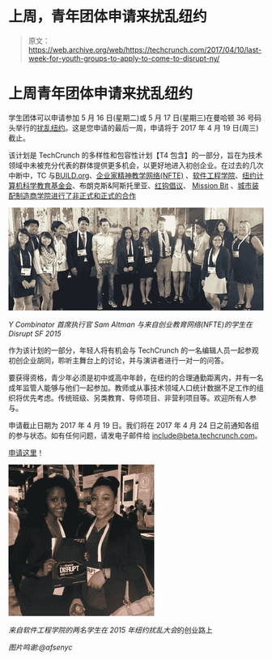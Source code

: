 # 上周，青年团体申请来扰乱纽约 

> 原文：<https://web.archive.org/web/https://techcrunch.com/2017/04/10/last-week-for-youth-groups-to-apply-to-come-to-disrupt-ny/>

# 上周青年团体申请来扰乱纽约

学生团体可以申请参加 5 月 16 日(星期二)或 5 月 17 日(星期三)在曼哈顿 36 号码头举行的[扰乱纽约](https://web.archive.org/web/20221206190828/https://beta.techcrunch.com/event-info/disrupt-ny-2017/)。这是您申请的最后一周，申请将于 2017 年 4 月 19 日(周三)截止。

该计划是 TechCrunch 的多样性和包容性计划【T4 包含】的一部分，旨在为技术领域中未被充分代表的群体提供更多机会，以更好地进入初创企业。在过去的几次中断中，TC 与[BUILD.org](https://web.archive.org/web/20221206190828/http://www.build.org/)、[企业家精神教学网络(NFTE)](https://web.archive.org/web/20221206190828/https://www.nfte.com/) 、[软件工程学院](https://web.archive.org/web/20221206190828/http://afsenyc.org/)、[纽约计算机科学教育基金会](https://web.archive.org/web/20221206190828/https://csnyc.org/)、布朗克斯&阿斯托里亚、[红钩倡议](https://web.archive.org/web/20221206190828/http://rhicenter.org/)、 [Mission Bit](https://web.archive.org/web/20221206190828/https://www.missionbit.com/) 、[城市装配制造商学院进行了非正式和正式的合作](https://web.archive.org/web/20221206190828/http://www.uamaker.nyc/)

![](img/5086b0fd19794dd852fc5769dc91317f.png)

*Y Combinator 首席执行官 Sam Altman 与来自创业教育网络(NFTE)的学生在 Disrupt SF 2015*

作为该计划的一部分，年轻人将有机会与 TechCrunch 的一名编辑人员一起参观初创企业胡同，聆听主舞台上的讨论，并与演讲者进行一对一的问答。

要获得资格，青少年必须是初中或高中年龄，在纽约的合理通勤距离内，并有一名成年监管人能够与他们一起参加。教师或从事技术领域人口统计数据不足工作的组织将优先考虑。传统班级、另类教育、导师项目、非营利项目等。欢迎所有人参与。

申请截止日期为 2017 年 4 月 19 日。我们将在 2017 年 4 月 24 日之前通知各组的参与状态。如有任何问题，请发电子邮件给 include@beta.techcrunch.com。

[申请这里](https://web.archive.org/web/20221206190828/https://docs.google.com/a/beta.techcrunch.com/forms/d/e/1FAIpQLScs8n0MPOGSh6youJgg-UtDIlxFNC1HeST8VDIHuBKHZqw2eg/viewform)！

![afse](img/f96b0bb4244ed767737aef93391d0a90.png)

*来自软件工程学院的两名学生在 2015 年纽约扰乱大会*的创业路上

*图片鸣谢:@afsenyc*